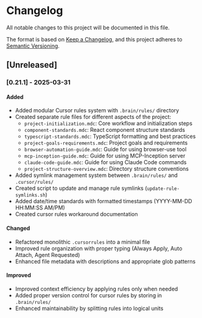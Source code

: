 # Changelog

All notable changes to this project will be documented in this file.

The format is based on [Keep a Changelog](https://keepachangelog.com/en/1.0.0/),
and this project adheres to [Semantic Versioning](https://semver.org/spec/v2.0.0.html).

## [Unreleased]

### [0.21.1] - 2025-03-31

#### Added
- Added modular Cursor rules system with `.brain/rules/` directory
- Created separate rule files for different aspects of the project:
  - `project-initialization.mdc`: Core workflow and initialization steps
  - `component-standards.mdc`: React component structure standards
  - `typescript-standards.mdc`: TypeScript formatting and best practices
  - `project-goals-requirements.mdc`: Project goals and requirements
  - `browser-automation-guide.mdc`: Guide for using browser-use tool
  - `mcp-inception-guide.mdc`: Guide for using MCP-Inception server
  - `claude-code-guide.mdc`: Guide for using Claude Code commands
  - `project-structure-overview.mdc`: Directory structure conventions
- Added symlink management system between `.brain/rules/` and `.cursor/rules/`
- Created script to update and manage rule symlinks (`update-rule-symlinks.sh`)
- Added date/time standards with formatted timestamps (YYYY-MM-DD HH:MM:SS AM/PM)
- Created cursor rules workaround documentation

#### Changed
- Refactored monolithic `.cursorrules` into a minimal file 
- Improved rule organization with proper typing (Always Apply, Auto Attach, Agent Requested)
- Enhanced file metadata with descriptions and appropriate glob patterns

#### Improved
- Improved context efficiency by applying rules only when needed
- Added proper version control for cursor rules by storing in `.brain/rules/`
- Enhanced maintainability by splitting rules into logical units
